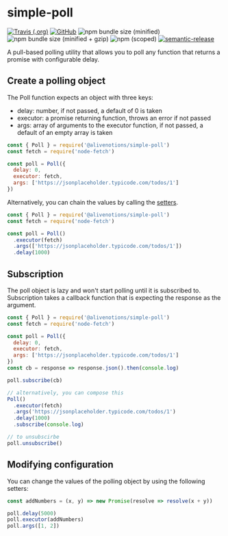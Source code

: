 # simple-poll

[![Travis (.org)](https://img.shields.io/travis/alivenotions/simple-poll.svg?style=flat-square)](https://travis-ci.org/alivenotions/simple-poll)
[![GitHub](https://img.shields.io/github/license/alivenotions/simple-poll.svg?style=flat-square)](./LICENSE)
![npm bundle size (minified)](https://img.shields.io/bundlephobia/min/@alivenotions/simple-poll.svg?style=flat-square)
![npm bundle size (minified + gzip)](https://img.shields.io/bundlephobia/minzip/@alivenotions/simple-poll.svg?style=flat-square)
![npm (scoped)](https://img.shields.io/npm/v/@alivenotions/simple-poll.svg?style=flat-square)
[![semantic-release](https://img.shields.io/badge/%20%20%F0%9F%93%A6%F0%9F%9A%80-semantic--release-e10079.svg?style=flat-square)](https://github.com/semantic-release/semantic-release)

A pull-based polling utility that allows you to poll any function that returns a promise with configurable delay.

## Create a polling object

The Poll function expects an object with three keys:
- delay: number, if not passed, a default of 0 is taken
- executor: a promise returning function, throws an error if not passed
- args: array of arguments to the executor function, if not passed, a default of an empty array is taken

```javascript
const { Poll } = require('@alivenotions/simple-poll')
const fetch = require('node-fetch')

const poll = Poll({
  delay: 0,
  executor: fetch,
  args: ['https://jsonplaceholder.typicode.com/todos/1']
})
```

Alternatively, you can chain the values by calling the [setters](#modifying-configuration).
```javascript
const { Poll } = require('@alivenotions/simple-poll')
const fetch = require('node-fetch')

const poll = Poll()
  .executor(fetch)
  .args(['https://jsonplaceholder.typicode.com/todos/1'])
  .delay(1000)
```

## Subscription
The poll object is lazy and won't start polling until it is subscribed to. Subscription takes a callback function that is expecting the response as the argument.
```javascript
const { Poll } = require('@alivenotions/simple-poll')
const fetch = require('node-fetch')

const poll = Poll({
  delay: 0,
  executor: fetch,
  args: ['https://jsonplaceholder.typicode.com/todos/1']
})
const cb = response => response.json().then(console.log)

poll.subscribe(cb)

// alternatively, you can compose this
Poll()
  .executor(fetch)
  .args('https://jsonplaceholder.typicode.com/todos/1')
  .delay(1000)
  .subscribe(console.log)

// to unsubscirbe
poll.unsubscribe()
```

## Modifying configuration
You can change the values of the polling object by using the following setters:

```javascript
const addNumbers = (x, y) => new Promise(resolve => resolve(x + y))

poll.delay(5000)
poll.executor(addNumbers)
poll.args([1, 2])
```
